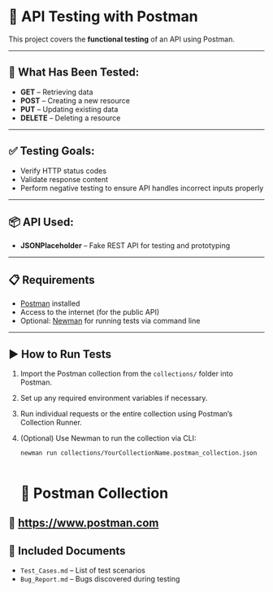 # 🧪 API Testing with Postman

This project covers the **functional testing** of an API using Postman.

---

## 🔧 What Has Been Tested:

- **GET** – Retrieving data  
- **POST** – Creating a new resource  
- **PUT** – Updating existing data  
- **DELETE** – Deleting a resource  

---

## ✅ Testing Goals:

- Verify HTTP status codes  
- Validate response content  
- Perform negative testing to ensure API handles incorrect inputs properly  

---

## 📦 API Used:

- **JSONPlaceholder** – Fake REST API for testing and prototyping  

---

## 📋 Requirements

- [Postman](https://www.postman.com/downloads/) installed  
- Access to the internet (for the public API)  
- Optional: [Newman](https://www.npmjs.com/package/newman) for running tests via command line  

---

## ▶️ How to Run Tests

1. Import the Postman collection from the `collections/` folder into Postman.  
2. Set up any required environment variables if necessary.  
3. Run individual requests or the entire collection using Postman’s Collection Runner.  
4. (Optional) Use Newman to run the collection via CLI:  
   ```bash
   newman run collections/YourCollectionName.postman_collection.json
  
   ```

   
   # 📎 Postman Collection
 🔗 https://www.postman.com
---

## 📄 Included Documents
- `Test_Cases.md` – List of test scenarios  
- `Bug_Report.md` – Bugs discovered during testing  


